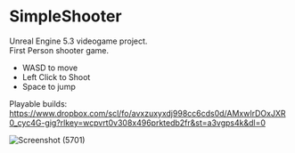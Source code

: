 # SimpleShooter

Unreal Engine 5.3 videogame project. <br>
First Person shooter game.  <br>
- WASD to move
- Left Click to Shoot
- Space to jump

Playable builds: https://www.dropbox.com/scl/fo/avxzuxyxdj998cc6cds0d/AMxwIrDOxJXR0_cyc4G-gig?rlkey=wcpvrt0v308x496prktedb2fr&st=a3vgps4k&dl=0

![Screenshot (5701)](https://github.com/LuisPlasencia/SimpleShooter/assets/60783486/ddf6e6fb-9c6b-4cd4-b7f8-2dd85b19c442)
